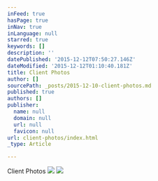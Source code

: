 ```yaml
---
inFeed: true
hasPage: true
inNav: true
inLanguage: null
starred: true
keywords: []
description: ''
datePublished: '2015-12-12T07:50:27.146Z'
dateModified: '2015-12-12T01:10:40.181Z'
title: Client Photos
author: []
sourcePath: _posts/2015-12-10-client-photos.md
published: true
authors: []
publisher:
  name: null
  domain: null
  url: null
  favicon: null
url: client-photos/index.html
_type: Article

---
```

Client Photos
![](https://the-grid-user-content.s3-us-west-2.amazonaws.com/b9bdd232-35c7-4214-8dd1-dc3e1e611489.jpg)
![](https://the-grid-user-content.s3-us-west-2.amazonaws.com/4c887a9c-5f0f-407a-859c-9caa72e95264.jpg)